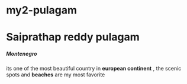 # my2-pulagam
# Saiprathap reddy pulagam
##### Montenegro
its one of the most beautiful country in **european continent** , the scenic spots and **beaches** are my most favorite

